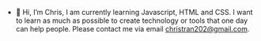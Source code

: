 - 👋 Hi, I’m Chris, I am currently learning Javascript, HTML and CSS. I want to learn as much as possible to create technology or tools that one day  can help people. Please contact me via email christran202@gmail.com.
<!---
ChrisTran202/ChrisTran202 is a ✨ special ✨ repository because its `README.md` (this file) appears on your GitHub profile.
You can click the Preview link to take a look at your changes.
--->
